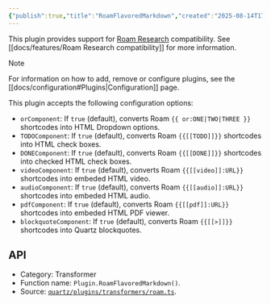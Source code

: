 ```yaml
---
{"publish":true,"title":"RoamFlavoredMarkdown","created":"2025-08-14T17:29:12.205+02:00","modified":"2025-08-14T17:29:12.205+02:00","tags":["plugin/transformer"],"cssclasses":""}
---
```



This plugin provides support for [Roam Research](https://roamresearch.com) compatibility. See [[docs/features/Roam Research compatibility]] for more information.

> [!note]
> For information on how to add, remove or configure plugins, see the [[docs/configuration#Plugins\|Configuration]] page.

This plugin accepts the following configuration options:

- `orComponent`: If `true` (default), converts Roam `{{ or:ONE|TWO|THREE }}` shortcodes into HTML Dropdown options.
- `TODOComponent`: If `true` (default), converts Roam `{{[[TODO]]}}` shortcodes into HTML check boxes.
- `DONEComponent`: If `true` (default), converts Roam `{{[[DONE]]}}` shortcodes into checked HTML check boxes.
- `videoComponent`: If `true` (default), converts Roam `{{[[video]]:URL}}` shortcodes into embeded HTML video.
- `audioComponent`: If `true` (default), converts Roam `{{[[audio]]:URL}}` shortcodes into embeded HTML audio.
- `pdfComponent`: If `true` (default), converts Roam `{{[[pdf]]:URL}}` shortcodes into embeded HTML PDF viewer.
- `blockquoteComponent`: If `true` (default), converts Roam `{{[[>]]}}` shortcodes into Quartz blockquotes.

## API

- Category: Transformer
- Function name: `Plugin.RoamFlavoredMarkdown()`.
- Source: [`quartz/plugins/transformers/roam.ts`](https://github.com/jackyzha0/quartz/blob/v4/quartz/plugins/transformers/roam.ts).
